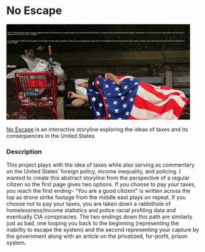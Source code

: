 # No Escape

![demo](https://github.com/Seanjin1029/IML300/blob/main/project-1/asset/giphy.gif)

[No Escape](https://seanjin1029.github.io/IML300/project-1/page-1.html) is an interactive storyline exploring the ideas of taxes and its consequences in the United States.

### Description

This project plays with the idea of taxes while also serving as commentary on the United States’ foreign policy, income inequality, and policing. I wanted to create this abstract storyline from the perspective of a regular citizen so the first page gives two options. If you choose to pay your taxes, you reach the first ending- “You are a good citizen!” is written across the top as drone strike footage from the middle east plays on repeat. If you choose not to pay your taxes, you are taken down a rabbithole of homelessness/income statistics and police racial profiling data and eventually CIA conspiracies. The two endings down this path are similarly just as bad, one looping you back to the beginning (representing the inability to escape the system) and the second representing your capture by the government along with an article on the privatized, for-profit, prison system.
